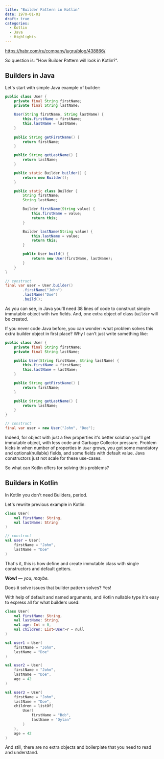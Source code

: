 ```yaml
---
title: "Builder Pattern in Kotlin"
date: 1970-01-01
draft: true
categories:
  - Kotlin
  - Java
  - Highlights
---
```


https://habr.com/ru/company/jugru/blog/438866/

So question is: "How Builder Pattern will look in Kotlin?". 

## Builders in Java

Let's start with simple Java example of builder:

```java
public class User {
    private final String firstName;
    private final String lastName;

    User(String firstName, String lastName) {
        this.firstName = firstName;
        this.lastName = lastName;
    }
    
    public String getFirstName() {
        return firstName;
    }

    public String getLastName() {
        return lastName;
    }

    public static Builder builder() {
        return new Builder();
    }

    public static class Builder {
        String firstName;
        String lastName;

        Builder firstName(String value) {
            this.firstName = value;
            return this;
        }

        Builder lastName(String value) {
            this.lastName = value;
            return this;
        }

        public User build() {
            return new User(firstName, lastName);
        }
    }
}
```

```java
// construct
final var user = User.builder()
        .firstName("John")
        .lastName("Doe")
        .build();
```

As you can see, in Java you'll need 38 lines of code to construct simple immutable object with two fields. And, one extra object of class `Builder` will be created.

If you never code Java before, you can wonder: what problem solves this extra builder object in first place? Why I can't just write something like:

```java
public class User {
    private final String firstName;
    private final String lastName;

    public User(String firstName, String lastName) {
        this.firstName = firstName;
        this.lastName = lastName;
    }

    public String getFirstName() {
        return firstName;
    }

    public String getLastName() {
        return lastName;
    }
}
```

```java
// construct
final var user = new User("John", "Doe");
```

Indeed, for object with just a few properties it's better solution you'll get immutable object, with less code and Garbage Collector pressure. Problem kicks in when number of properties in `User` grows, you got some mandatory and optional(nullable) fields, and some fields with default value. Java constructors just not scale for these use-cases.

So what can Kotlin offers for solving this problems?

## Builders in Kotlin

In Kotlin you don't need Builders, period.

Let's rewrite previous example in Kotlin:

```kotlin
class User(
    val firstName: String,
    val lastName: String
)
```

```kotlin
// construct
val user = User(
    firstName = "John",
    lastName = "Doe"
)
```

That's it, this is how define and create immutable class with single constructors and default getters.

**Wow!** *— you, maybe.*

Does it solve issues that builder pattern solves? Yes!

With help of default and named arguments, and Kotlin nullable type it's easy to express all for what builders used:

```kotlin
class User(
    val firstName: String,
    val lastName: String,
    val age: Int = 0,
    val children: List<User>? = null
)
```

```kotlin
val user1 = User(
    firstName = "John",
    lastName = "Doe"
)

val user2 = User(
    firstName = "John",
    lastName = "Doe",
    age = 42
)

val user3 = User(
    firstName = "John",
    lastName = "Doe",
    children = listOf(
        User(
            firstName = "Bob",
            lastName = "Dylan"
        )
    ),
    age = 42
)
```

And still, there are no extra objects and boilerplate that you need to read and understand.



